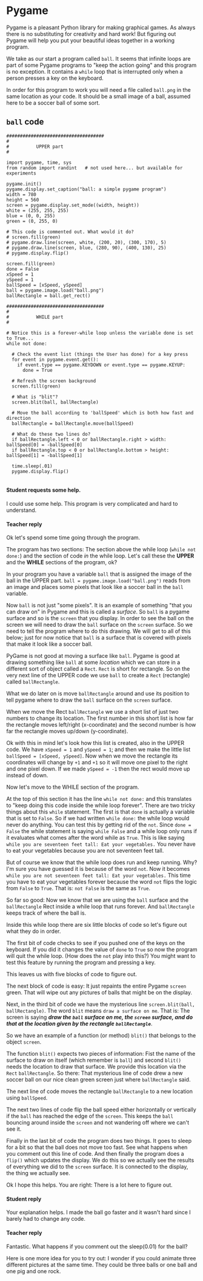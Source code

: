 # Pygame


Pygame is a pleasant Python library for making graphical games. As always there is no substituting for creativity 
and hard work! But figuring out Pygame will help you put your beautiful ideas together in a working program. 


We take as our start a program called `ball`. It seems that infinite loops are part of some Pygame programs
to "keep the action going" and this program is no exception. It contains a `while` loop that is interrupted
only when a person presses a key on the keyboard.

In order for this program to work you will need a file called `ball.png` in the same location as your code. It
should be a small image of a ball, assumed here to be a soccer ball of some sort.


## `ball` code

```
####################################
#
#          UPPER part
#

import pygame, time, sys
from random import randint   # not used here... but available for experiments

pygame.init()
pygame.display.set_caption("ball: a simple pygame program")
width = 780
height = 560
screen = pygame.display.set_mode((width, height))
white = (255, 255, 255)
blue = (0, 0, 255)  
green = (0, 255, 0)   

# This code is commented out. What would it do?
# screen.fill(green)
# pygame.draw.line(screen, white, (200, 20), (300, 170), 5)
# pygame.draw.line(screen, blue, (280, 90), (400, 130), 25)
# pygame.display.flip()

screen.fill(green)
done = False
xSpeed = 1
ySpeed = 1
ballSpeed = [xSpeed, ySpeed]
ball = pygame.image.load("ball.png")
ballRectangle = ball.get_rect()

####################################
#
#          WHILE part
#

# Notice this is a forever-while loop unless the variable done is set to True...
while not done:

  # Check the event list (things the User has done) for a key press
  for event in pygame.event.get():
    if event.type == pygame.KEYDOWN or event.type == pygame.KEYUP:
      done = True
      
  # Refresh the screen background
  screen.fill(green)
  
  # What is "blit"?
  screen.blit(ball, ballRectangle)
  
  # Move the ball according to 'ballSpeed' which is both how fast and direction
  ballRectangle = ballRectangle.move(ballSpeed)
  
  # What do these two lines do?
  if ballRectangle.left < 0 or ballRectangle.right > width: ballSpeed[0] = -ballSpeed[0]
  if ballRectangle.top < 0 or ballRectangle.bottom > height: ballSpeed[1] = -ballSpeed[1]
  
  time.sleep(.01)
  pygame.display.flip()


```
#### Student requests some help. 


I could use some help. This program is very complicated and hard to understand. 


#### Teacher reply 


Ok let's spend some time going through the program.

The program has two sections: The section above the while loop (`while not done:`) and the section of code *in* the 
while loop. Let's call these the **UPPER** and the **WHILE** sections of the program, ok?


In your program you have a variable `ball` that is assigned the image of the ball in the UPPER part. 
`ball = pygame.image.load("ball.png")` reads from an image and places some pixels that look like a 
soccer ball in the `ball` variable. 


Now `ball` is not just "some pixels". It is an example of something "that you can draw on" 
in Pygame and this is called a *surface*. So `ball` is a pygame surface and so is the `screen` that you 
display. In order to see the ball on the screen we will need to draw the `ball` surface on the `screen` 
surface. So we need to tell the program where to do this drawing. We will get to all of this below; 
just for now notice that `ball` is a surface that is covered with pixels that make it look like 
a soccer ball.


PyGame is not good at moving a surface like `ball`. Pygame is good at drawing something like `ball`
at some *location* which we can store in a different sort of object called a `Rect`.
`Rect` is short for rectangle. So on the very next line of the UPPER code we use 
`ball` to create a `Rect` (rectangle) called `ballRectangle`. 


What we do later on is move `ballRectangle` around and use its position to tell 
pygame where to draw the `ball` surface on the `screen` surface. 


When we move the Rect `ballRectangle` we use a short list of just two numbers to change its 
location. The first number in this short list is how far the rectangle moves left/right (x-coordinate) 
and the second number is how far the rectangle moves up/down (y-coordinate).


Ok with this in mind let's look how this list is created, also in the UPPER code. We have `xSpeed = 1` and 
`ySpeed = 1`; and then we make the little list `ballSpeed = [xSpeed, ySpeed]`. Now when we move the rectangle 
its coordinates will change by `+1` and `+1` so it will move one pixel to the right and one pixel down. If we made 
`ySpeed = -1` then the rect would move up instead of down. 


Now let's move to the WHILE section of the program. 


At the top of this section it has the line `while not done:` and this translates to 
"keep doing this code inside the while loop forever". There are two tricky things 
about this `while` statement. The first is that `done` is actually a variable that is 
set to `False`. So if we had written `while done:` the while loop would never do anything. 
You can test this by getting rid of the `not`. Since `done = False` the while statement is 
saying `while False` and a while loop only runs if it evaluates what comes after the word 
while as `True`. This is like saying `while you are seventeen feet tall: Eat your vegetables.` 
You never have to eat your vegetables because you are not seventeen feet tall.


But of course we know that the while loop does run and keep running. Why? I'm sure you have guessed 
it is because of the word `not`. Now it becomes `while you are not seventeen feet tall: Eat your vegetables.` 
This time you have to eat your vegetables forever because the word `not` flips the logic from `False` to `True`. 
That is: `not False` is the same as `True`.


So far so good: Now we know that we are using the `ball` surface and the `ballRectangle` Rect inside a 
while loop that runs forever. And `ballRectangle` keeps track of where the ball is. 


Inside this while 
loop there are six little blocks of code so let's figure out what they do in order.


The first bit of code checks to see if you pushed one of the keys on the keyboard. 
If you did it changes the value of  `done` to `True` so now the program will quit the while loop. 
(How does the `not` play into this?) You might want to test this feature by running the program 
and pressing a key.


This leaves us with five blocks of code to figure out.


The next block of code is easy: It just repaints the entire Pygame `screen` green. That will wipe out 
any pictures of balls that might be on the display.


Next, in the third bit of code we have the mysterious line `screen.blit(ball, ballRectangle)`. 
The word `blit` means `draw a surface on me`. That is: The screen is saying ***draw the `ball` surface
on me, the `screen` surface, and do that at the location given by the rectangle `ballRectangle`***. 


So we have an example of a function (or method) `blit()` that belongs to the object `screen`. 


The function `blit()` expects two pieces of information: Fist the name of the surface to draw on itself 
(which remember is `ball`) and second `blit()` needs the location to draw that surface. We provide
this location via the `Rect` 
`ballRectangle`. So there: That mysterious line of code drew a new soccer ball on our nice 
clean green screen just where `ballRectangle` said.


The next line of code moves the rectangle `ballRectangle` to a new location using `ballSpeed`.


The next two lines of code flip the ball speed either horizontally or vertically if the `ball` 
has reached the edge of the `screen`. This keeps the `ball` bouncing around inside the `screen` 
and not wandering off where we can't see it.


Finally in the last bit of code the program does two things. It goes to sleep for a bit 
so that the ball does not move too fast. See what happens when you comment out this line 
of code. And then finally the program does a `flip()` which updates the display. We do this 
so we actually see the results of everything we did to the `screen` surface. It is connected
to the display, the thing we actually see.


Ok I hope this helps. You are right: There is a lot here to figure out.


#### Student reply

Your explanation helps. I made the ball go faster and it wasn't hard since I barely had to change any code.

#### Teacher reply

Fantastic. What happens if you comment out the sleep(0.01) for the ball?


Here is one more idea for you to try out: I wonder if you could animate three 
different pictures at the same time. They could be three balls or one ball and 
one pig and one rock.
